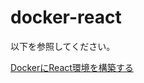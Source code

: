 # docker-react

以下を参照してください。

[DockerにReact環境を構築する](https://qiita.com/abirutakayuki/items/6d009eb248bdd74fabb0)
